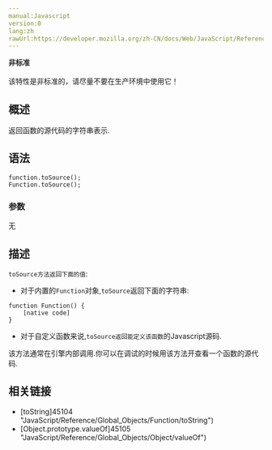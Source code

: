 ```yaml
---
manual:Javascript
version:0
lang:zh
rawUrl:https://developer.mozilla.org/zh-CN/docs/Web/JavaScript/Reference/Global_Objects/Function/ToSource#
---
```






**非标准**<br></br>该特性是非标准的，请尽量不要在生产环境中使用它！





## 概述<a name="Summary"></a>


返回函数的源代码的字符串表示.


## 语法<a name="Syntax"></a>

```
function.toSource();
Function.toSource();

```

### 参数<a name="Parameters"></a>


无


## 描述<a name="Description"></a>


`toSource方法返回下面的值`:


* 对于内置的`Function`对象,`toSource`返回下面的字符串:

```
function Function() {
    [native code]
}
```

* 对于自定义函数来说,`toSource返回能定义该函数`的Javascript源码.


该方法通常在引擎内部调用.你可以在调试的时候用该方法开查看一个函数的源代码.


## 相关链接<a name="See_Also"></a>

* [toString]45104 "JavaScript/Reference/Global_Objects/Function/toString")
* [Object.prototype.valueOf]45105 "JavaScript/Reference/Global_Objects/Object/valueOf")



